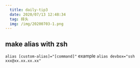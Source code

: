 ```yaml
---
  title: daily-tip3
  date: 2020/07/13 12:48:34
  tag: 砖头
  img: /img/20200703-1.png
---
```

  
## make alias with zsh
`alias [custom-alias]="[command]"`
example
`alias devbox="ssh xxx@xx.xx.xx.xx"`